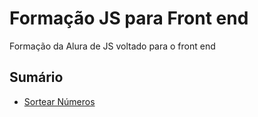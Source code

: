 
# Formação JS para Front end

Formação da Alura de JS voltado para o front end
## Sumário

-  [Sortear Números](https://github.com/beatrizdaddea/JS-FrontEnd/tree/main/Sortear%20Numeros)